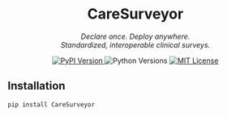 <!-- CareSurveyor README -->

<p align="center">
  
</p>

<h1 align="center">CareSurveyor</h1>
<p align="center"><em>Declare once. Deploy anywhere.<br/>Standardized, interoperable clinical surveys.</em></p>

<p align="center">

  
    

  <a href="https://pypi.org/project/CareSurveyor/">
    <img src="https://img.shields.io/pypi/v/CareSurveyor?style=flat-square" alt="PyPI Version">
  </a>

  <img src="https://img.shields.io/pypi/pyversions/CareSurveyor?style=flat-square" alt="Python Versions">
  
  <a href="https://opensource.org/licenses/MIT">
    <img src="https://img.shields.io/badge/license-MIT-blue?style=flat-square" alt="MIT License">
  </a>

</p>

## Installation

```cmd
pip install CareSurveyor

